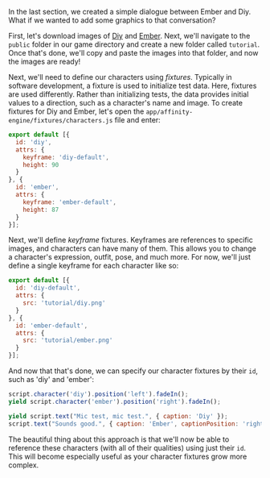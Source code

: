 In the last section, we created a simple dialogue between Ember and Diy. What if we wanted to add some graphics to that conversation?

First, let's download images of [Diy](https://drive.google.com/file/d/0B3xbKzrE1l4QbmMxY1ZCQkpaSWs/view?usp=sharing) and [Ember](https://drive.google.com/file/d/0B3xbKzrE1l4QaUZNUFJGWW00R1k/view?usp=sharing). Next, we'll navigate to the `public` folder in our game directory and create a new folder called `tutorial`. Once that's done, we'll copy and paste the images into that folder, and  now the images are ready!

Next, we'll need to define our characters using _fixtures_. Typically in software development, a fixture is used to initialize test data. Here, fixtures are used differently. Rather than initializing tests, the data provides initial values to a direction, such as a character's name and image. To create fixtures for Diy and Ember, let's open the `app/affinity-engine/fixtures/characters.js` file and enter:

```js
export default [{
  id: 'diy',
  attrs: {
    keyframe: 'diy-default',
    height: 90
  }
}, {
  id: 'ember',
  attrs: {
    keyframe: 'ember-default',
    height: 87
  }
}];
```

Next, we'll define _keyframe_ fixtures. Keyframes are references to specific images, and characters can have many of them. This allows you to change a character's expression, outfit, pose, and much more. For now, we'll just define a single keyframe for each character like so:

```js
export default [{
  id: 'diy-default',
  attrs: {
    src: 'tutorial/diy.png'
  }
}, {
  id: 'ember-default',
  attrs: {
    src: 'tutorial/ember.png'
  }
}];
```

And now that that's done, we can specify our character fixtures by their `id`, such as 'diy' and 'ember':

```js
script.character('diy').position('left').fadeIn();
yield script.character('ember').position('right').fadeIn();

yield script.text("Mic test, mic test.", { caption: 'Diy' });
script.text("Sounds good.", { caption: 'Ember', captionPosition: 'right' });
```

The beautiful thing about this approach is that we'll now be able to reference these characters (with all of their qualities) using just their `id`. This will become especially useful as your character fixtures grow more complex.
